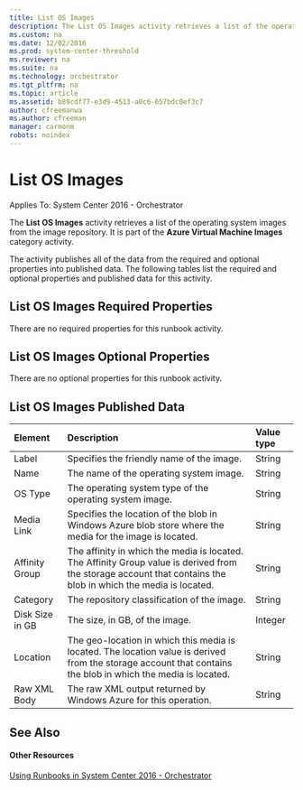 ```yaml
---
title: List OS Images
description: The List OS Images activity retrieves a list of the operating system images from the image repository.
ms.custom: na
ms.date: 12/02/2016
ms.prod: system-center-threshold
ms.reviewer: na
ms.suite: na
ms.technology: orchestrator
ms.tgt_pltfrm: na
ms.topic: article
ms.assetid: b89cdf77-e3d9-4513-a0c6-657bdc0ef3c7
author: cfreemanwa
ms.author: cfreeman
manager: carmonm
robots: noindex
---
```

List OS Images
==============

Applies To: System Center 2016 - Orchestrator

The **List OS Images** activity retrieves a list of the operating system images from the image repository. It is part of the **Azure Virtual Machine Images** category activity.

The activity publishes all of the data from the required and optional properties into published data. The following tables list the required and optional properties and published data for this activity.

List OS Images Required Properties
----------------------------------

There are no required properties for this runbook activity.

List OS Images Optional Properties
----------------------------------

There are no optional properties for this runbook activity.

List OS Images Published Data
-----------------------------

| **Element**   | **Description**   | **Value type** |
|:---|:---|:---|
| Label   | Specifies the friendly name of the image.   | String   |
| Name   | The name of the operating system image.   | String   |
| OS Type   | The operating system type of the operating system image.   | String   |
| Media Link   | Specifies the location of the blob in Windows Azure blob store where the media for the image is located.   | String   |
| Affinity Group  | The affinity in which the media is located. The Affinity Group value is derived from the storage account that contains the blob in which the media is located. | String   |
| Category   | The repository classification of the image.   | String   |
| Disk Size in GB | The size, in GB, of the image.   | Integer   |
| Location   | The geo-location in which this media is located. The location value is derived from the storage account that contains the blob in which the media is located.  | String   |
| Raw XML Body   | The raw XML output returned by Windows Azure for this operation.   | String   |

See Also
--------

#### Other Resources

[Using Runbooks in System Center 2016 - Orchestrator](https://technet.microsoft.com/en-us/library/hh403791.aspx)


